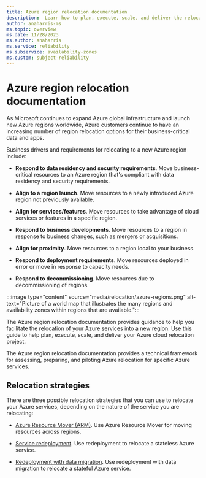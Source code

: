 ```yaml
---
title: Azure region relocation documentation
description:  Learn how to plan, execute, scale, and deliver the relocation of your Azure services into a new region. 
author: anaharris-ms
ms.topic: overview
ms.date: 11/28/2023
ms.author: anaharris
ms.service: reliability
ms.subservice: availability-zones
ms.custom: subject-reliability
---
```


# Azure region relocation documentation

As Microsoft continues to expand Azure global infrastructure and launch new Azure regions worldwide, Azure customers continue to have an increasing number of region relocation options for their business-critical data and apps.

Business drivers and requirements for relocating to a new Azure region include:

- **Respond to data residency and security requirements**. Move business-critical resources to an Azure region that's compliant with data residency and security requirements.

- **Align to a region launch**. Move resources to a newly introduced Azure region not previously available.

- **Align for services/features**. Move resources to take advantage of cloud services or features in a specific region.

- **Respond to business developments**. Move resources to a region in response to business changes, such as mergers or acquisitions.

- **Align for proximity**. Move resources to a region local to your business.

- **Respond to deployment requirements**. Move resources deployed in error or move in response to capacity needs.

- **Respond to decommissioning**. Move resources due to decommissioning of regions.

:::image type="content" source="media/relocation/azure-regions.png" alt-text="Picture of a world map that illustrates the many regions and availability zones within regions that are available.":::

The Azure region relocation documentation provides guidance to help you facilitate the relocation of your Azure services into a new region. Use this guide to help plan, execute, scale, and deliver your Azure cloud relocation project.

The Azure region relocation documentation provides a technical framework for assessing, preparing, and piloting Azure relocation for specific Azure services.

## Relocation strategies

There are three possible relocation strategies that you can use to relocate your Azure services, depending on the nature of the service you are relocating:

- [Azure Resource Mover (ARM)](./relocation-strategy-resource-mover.md). Use Azure Resource Mover for moving resources across regions.

- [Service redeployment](). Use redeployment to relocate a stateless Azure service.

- [Redeployment with data migration](). Use redeployment with data migration to relocate a stateful Azure service.